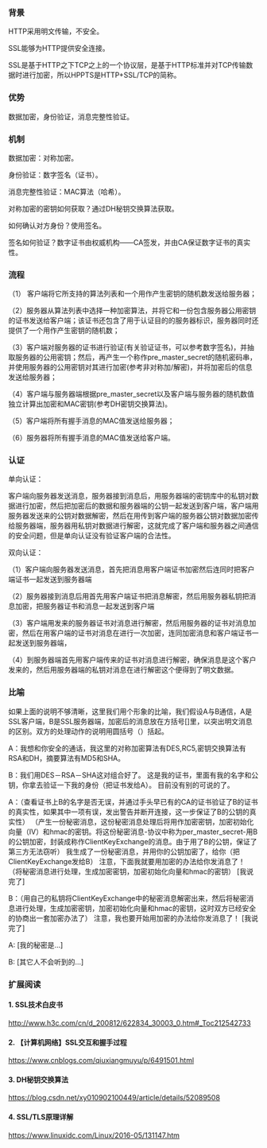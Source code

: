 ### 背景
HTTP采用明文传输，不安全。

SSL能够为HTTP提供安全连接。

SSL是基于HTTP之下TCP之上的一个协议层，是基于HTTP标准并对TCP传输数据时进行加密，所以HPPTS是HTTP+SSL/TCP的简称。

### 优势
数据加密，身份验证，消息完整性验证。

### 机制

数据加密：对称加密。

身份验证：数字签名（证书）。

消息完整性验证：MAC算法（哈希）。

对称加密的密钥如何获取？通过DH秘钥交换算法获取。

如何确认对方身份？使用签名。

签名如何验证？数字证书由权威机构——CA签发，并由CA保证数字证书的真实性。

### 流程
（1） 客户端将它所支持的算法列表和一个用作产生密钥的随机数发送给服务器；

（2）服务器从算法列表中选择一种加密算法，并将它和一份包含服务器公用密钥的证书发送给客户端；该证书还包含了用于认证目的的服务器标识，服务器同时还提供了一个用作产生密钥的随机数；

（3）客户端对服务器的证书进行验证(有关验证证书，可以参考数字签名)，并抽取服务器的公用密钥；然后，再产生一个称作pre_master_secret的随机密码串，并使用服务器的公用密钥对其进行加密(参考非对称加/解密)，并将加密后的信息发送给服务器；

（4）客户端与服务器端根据pre_master_secret以及客户端与服务器的随机数值独立计算出加密和MAC密钥(参考DH密钥交换算法)。

（5）客户端将所有握手消息的MAC值发送给服务器；

（6）服务器将所有握手消息的MAC值发送给客户端。

### 认证
单向认证：

客户端向服务器发送消息，服务器接到消息后，用服务器端的密钥库中的私钥对数据进行加密，然后把加密后的数据和服务器端的公钥一起发送到客户端，客户端用服务器发送来的公钥对数据解密，然后在用传到客户端的服务器公钥对数据加密传给服务器端，服务器用私钥对数据进行解密，这就完成了客户端和服务器之间通信的安全问题，但是单向认证没有验证客户端的合法性。

双向认证：

（1）客户端向服务器发送消息，首先把消息用客户端证书加密然后连同时把客户端证书一起发送到服务器端

（2）服务器接到消息后用首先用客户端证书把消息解密，然后用服务器私钥把消息加密，把服务器证书和消息一起发送到客户端

（3）客户端用发来的服务器证书对消息进行解密，然后用服务器的证书对消息加密，然后在用客户端的证书对消息在进行一次加密，连同加密消息和客户端证书一起发送到服务器端，

（4）到服务器端首先用客户端传来的证书对消息进行解密，确保消息是这个客户发来的，然后用服务器端的私钥对消息在进行解密这个便得到了明文数据。

### 比喻
如果上面的说明不够清晰，这里我们用个形象的比喻，我们假设A与B通信，A是SSL客户端，B是SSL服务器端，加密后的消息放在方括号[]里，以突出明文消息的区别。双方的处理动作的说明用圆括号（）括起。

A：我想和你安全的通话，我这里的对称加密算法有DES,RC5,密钥交换算法有RSA和DH，摘要算法有MD5和SHA。

B：我们用DES－RSA－SHA这对组合好了。
这是我的证书，里面有我的名字和公钥，你拿去验证一下我的身份（把证书发给A）。
目前没有别的可说的了。

A：（查看证书上B的名字是否无误，并通过手头早已有的CA的证书验证了B的证书的真实性，如果其中一项有误，发出警告并断开连接，这一步保证了B的公钥的真实性）
（产生一份秘密消息，这份秘密消息处理后将用作加密密钥，加密初始化向量（IV）和hmac的密钥。将这份秘密消息-协议中称为per_master_secret-用B的公钥加密，封装成称作ClientKeyExchange的消息。由于用了B的公钥，保证了第三方无法窃听）
我生成了一份秘密消息，并用你的公钥加密了，给你（把ClientKeyExchange发给B）
注意，下面我就要用加密的办法给你发消息了！
（将秘密消息进行处理，生成加密密钥，加密初始化向量和hmac的密钥）
[我说完了]

B：（用自己的私钥将ClientKeyExchange中的秘密消息解密出来，然后将秘密消息进行处理，生成加密密钥，加密初始化向量和hmac的密钥，这时双方已经安全的协商出一套加密办法了）
注意，我也要开始用加密的办法给你发消息了！
[我说完了]

A: [我的秘密是…]

B: [其它人不会听到的…]

### 扩展阅读
#### 1. SSL技术白皮书
http://www.h3c.com/cn/d_200812/622834_30003_0.htm#_Toc212542733

#### 2. 【计算机网络】SSL交互和握手过程
https://www.cnblogs.com/qiuxiangmuyu/p/6491501.html

#### 3. DH秘钥交换算法
https://blog.csdn.net/xy010902100449/article/details/52089508

#### 4. SSL/TLS原理详解
https://www.linuxidc.com/Linux/2016-05/131147.htm
